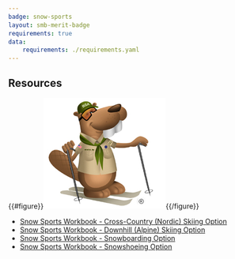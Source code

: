 ```yaml
---
badge: snow-sports
layout: smb-merit-badge
requirements: true
data:
    requirements: ./requirements.yaml
---
```


## Resources

{{#figure}}<img src="snow-sports-bucky.jpg" class="W(100%)" />{{/figure}}
* [Snow Sports Workbook - Cross-Country (Nordic) Skiing Option](snow-sports-workbook-cross-country-skiing.pdf)
* [Snow Sports Workbook - Downhill (Alpine) Skiing Option](snow-sports-workbook-downhill-skiing.pdf)
* [Snow Sports Workbook - Snowboarding Option](snow-sports-workbook-snowboarding.pdf)
* [Snow Sports Workbook - Snowshoeing Option](snow-sports-workbook-snowshoeing.pdf)
